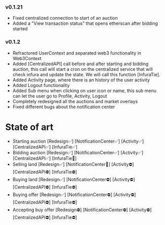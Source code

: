 ### v0.1.21

- Fixed centralized connection to start of an auction
- Added a "View transaction status" that opens etherscan after bidding started


### v0.1.2

- Refractored UserContext and separated web3 functionality in Web3Context
- Added [CentralizedAPI] call before and after starting and bidding auction, this call will start a cron on the centralized service that will check infura and update the state. We will call this function [InfuraTie].
- Added Activity page, where there is an history of the user activity
- Added Logout functionality
- Added Sub menu when clicking on user icon or name, this sub menu can let the user go to Profile, Activity, Logout
- Completely redesigned all the auctions and market overlays 
- Fixed different bugs about the notification center 

# State of art 

- Starting auction          [Redesign✅] [NotificationCenter✅] [Activity✅] [CentralizedAPI✅] [InfuraTie✅] 
- Bidding auction           [Redesign✅] [NotificationCenter✅] [Activity✅] [CentralizedAPI✅] [InfuraTie🚧] 
- Selling land              [Redesign✅] [NotificationCenter🚧] [Activity⛔] [CentralizedAPI⛔] [InfuraTie⛔]
- Buying land               [Redesign✅] [NotificationCenter⛔] [Activity⛔] [CentralizedAPI⛔] [InfuraTie⛔]
- Buying offer              [Redesign✅] [NotificationCenter⛔] [Activity⛔] [CentralizedAPI⛔] [InfuraTie⛔]
- Accepting buy offer       [Redesign⛔] [NotificationCenter⛔] [Activity⛔] [CentralizedAPI⛔] [InfuraTie⛔]
